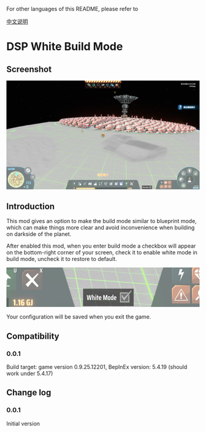 For other languages of this README, please refer to

[中文说明](https://github.com/LittleSaya/IndexOutOfRangeDSPMod/blob/master/DSPWhiteBuildMode/README-zh-Hans.md "中文说明")

# DSP White Build Mode

## Screenshot

![screenshot](https://raw.githubusercontent.com/LittleSaya/IndexOutOfRangeDSPMod/master/DSPWhiteBuildMode/Doc/screenshot.jpg "screenshot")

## Introduction

This mod gives an option to make the build mode similar to blueprint mode, which can make things more clear and avoid inconvenience when building on darkside of the planet.

After enabled this mod, when you enter build mode a checkbox will appear on the bottom-right corner of your screen, check it to enable white mode in build mode, uncheck it to restore to default.

![screenshot](https://raw.githubusercontent.com/LittleSaya/IndexOutOfRangeDSPMod/master/DSPWhiteBuildMode/Doc/white-mode-checkbox.jpg "screenshot")

Your configuration will be saved when you exit the game.

## Compatibility

### 0.0.1

Build target: game version 0.9.25.12201, BepInEx version: 5.4.19 (should work under 5.4.17)

## Change log

### 0.0.1

Initial version
